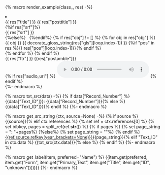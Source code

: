 {% macro render_example(class_, res) -%}
<li class={{class_}} id ="{{ res['id'] }}">
  <div class="interlinear-wrapper">
    <div class="preamble"> {{ res["title"] }} {{ res["posttitle"] }} </div>
    {%if res["srf"]%}
        <div class="text">{{ res["srf"] }}</div>
    {%else%}
         
    {%endif%}
    {% if res["obj"] != [] %}
      {% for obj in res["obj"] %}
        <div class="interlinear">
          <span class="obj">{{ obj }}</span>
          <span class="gls">{{ decorate_gloss_string(res["gls"][loop.index-1]) }}</span>
          {%if "pos" in res %}<span class="pos">{{ res["pos"][loop.index-1]}}</span>{% endif %}
        </div>
      {% endfor %}
    {% endif %}
    <div class="ftr">{{ res["ftr"] }} {{res["postamble"]}} </div>
    {% if res["audio_url"] %}
        <audio controls src="{{ res["audio"]['url'] }}" type="{{ res["audio"]['type'] }}"></audio>
    {% endif %}
  </div>
</li>
{%- endmacro %}

{% macro txt_src(data) -%}
{% if data["Record_Number"] %}
{{data["Text_ID"]}}: {{data["Record_Number"]}}{% else %}
{{data["Text_ID"]}}{% endif %}
{%- endmacro %}

{% macro get_src_string (ctx, source=None) -%}
{% if source %}
{{source}}{% elif ctx.references %}
{% set ref = ctx.references[0] %}
{% set bibkey, pages = split_ref(ref.__str__()) %}
{% if pages %}
    {% set page_string = ": "+pages%}
{%else%}
    {% set page_string = ""%}
{% endif %}
<a href='#source-{{ref.source.id}}'>{{ref.source.refkey(year_brackets=None)}}</a>{{page_string}}{% elif "Text_ID" in ctx.data %}
{{txt_src(ctx.data)}}{% else %}
{% endif %}
{%- endmacro %}


{% macro get_label(item, preferred="Name") %}
{{item.get(preferred, item.get("Form", item.get("Primary_Text", item.get("Title", item.get("ID", "unknown")))))}}
{%- endmacro %}
